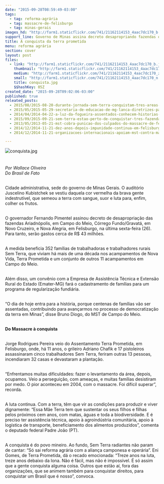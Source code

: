 ```yaml
---
date: "2015-09-28T08:59:49-03:00"
tags:
  - tag: reforma-agrária
  - tag: massacre-de-felisburgo
  - tag: minas-gerais
images_hd: "http://farm1.staticflickr.com/741/21162114153_4aac7dc170_b.jpg"
support_line: Governo de Minas assina decreto desapropriando fazendas ocupadas por trabalhadoras e trabalhadores Sem Terra
title: A conquista da terra prometida
menu: reforma agrária
section: cover
layout: post
files:
  - link: "http://farm1.staticflickr.com/741/21162114153_4aac7dc170_b.jpg"
    thumbnail: "http://farm1.staticflickr.com/741/21162114153_4aac7dc170_t.jpg"
    medium: "http://farm1.staticflickr.com/741/21162114153_4aac7dc170_z.jpg"
    small: "http://farm1.staticflickr.com/741/21162114153_4aac7dc170_n.jpg"
    title: conquista.jpg
    $$hashKey: 05Z
created_date: "2015-09-28T09:02:06-03:00"
published: true
releated_posts:
  - 2015/08/2015-08-20-durante-jornada-sem-terra-conquistam-tres-areas-emblematicas-em-minas-gerais.md
  - 2015/05/2015-05-29-secretaria-de-educacao-de-mg-lanca-diretrizes-para-a-educacao-do-campo.md
  - 2014/04/2014-04-22-a-luz-da-fogueira-assentados-conhecem-historias-da-terra-recem-conquistada.md
  - 2015/09/2015-09-21-sem-terra-estao-perto-de-conquistar-tres-fazendas-simbolicas-em-mg.md
  - 2013/05/2013-05-21-mst-cobra-punicao-dos-culpados-do-massacre-de-felisburgo.md
  - 2014/12/2014-11-21-dez-anos-depois-impunidade-continua-em-felisburgo.md
  - 2014/12/2014-11-21-organizacoes-internacionais-apoiam-mst-contra-massacre-de-felisburgo.md

---
```

<p style="line-height: 20.8px;"><img alt="conquista.jpg" src="http://farm1.staticflickr.com/741/21162114153_4aac7dc170_b.jpg" /><br />
&nbsp;</p>

<p><em>Por Wallace Oliveira<br />
Do Brasil de Fato &nbsp;</em> &nbsp;</p>

<p><br />
Cidade administrativa, sede do governo de Minas Gerais. O audit&oacute;rio Juscelino Kubistchek se vestiu daquela cor vermelha da brava gente indestrut&iacute;vel, que semeou a terra com sangue, suor e luta para, enfim, colher os frutos.</p>

<p><br />
O governador Fernando Pimentel assinou decreto de desapropria&ccedil;&atilde;o das fazendas Ariadn&oacute;polis, em Campo do Meio, C&oacute;rrego Fundo/Gravat&aacute;, em Novo Cruzeiro, e Nova Alegria, em Felisburgo, na &uacute;ltima sexta-feira (26). Para tanto, ser&atilde;o gastos cerca de R$ 43 milh&otilde;es.</p>

<p><br />
A medida beneficia 352 fam&iacute;lias de trabalhadoras e trabalhadores rurais Sem Terra, que viviam h&aacute; mais de uma d&eacute;cada nos acampamentos de Nova Vida, Terra Prometida e um conjunto de outros 11 acampamentos em Campo do Meio.&nbsp;</p>

<p><br />
Al&eacute;m disso, um conv&ecirc;nio com a Empresa de Assist&ecirc;ncia T&eacute;cnica e Extens&atilde;o Rural do Estado (Emater-MG) far&aacute; o cadastramento de fam&iacute;lias para um programa de regulariza&ccedil;&atilde;o fundi&aacute;ria.&nbsp;</p>

<p><br />
&ldquo;O dia de hoje entra para a hist&oacute;ria, porque centenas de fam&iacute;lias v&atilde;o ser assentadas, contribuindo para avan&ccedil;armos no processo de democratiza&ccedil;&atilde;o da terra em Minas&rdquo;, disse Bruno Diogo, do MST de Campo do Meio.&nbsp;</p>

<p><br />
<strong>Do Massacre &agrave; conquista</strong></p>

<p><br />
Jorge Rodrigues Pereira veio do Assentamento Terra Prometida, em Felisburgo, onde, h&aacute; 11 anos, o grileiro Adriano Chafik e 17 pistoleiros assassinaram cinco trabalhadores Sem Terra, feriram outras 13 pessoas, incendiaram 32 casas e devastaram a planta&ccedil;&atilde;o.&nbsp;</p>

<p><br />
&ldquo;Enfrentamos muitas dificuldades: fazer o levantamento da &aacute;rea, depois, ocupamos. Veio a persegui&ccedil;&atilde;o, com amea&ccedil;as, e muitas fam&iacute;lias desistiram por medo. O pior aconteceu em 2004, com o massacre. Foi dif&iacute;cil superar&rdquo;, recorda.&nbsp;</p>

<p><br />
A luta continua. Com a terra, t&ecirc;m que vir as condi&ccedil;&otilde;es para produzir e viver dignamente: &ldquo;Essa M&atilde;e Terra tem que sustentar os seus filhos e filhas pelos pr&oacute;ximos cem anos, com matas, &aacute;guas e toda a biodiversidade. E &eacute; preciso ter assist&ecirc;ncia t&eacute;cnica, apoio &agrave; agroind&uacute;stria comunit&aacute;ria, apoio &agrave; log&iacute;stica de transporte, beneficiamento dos alimentos produzidos&rdquo;, comenta o deputado federal Padre Jo&atilde;o (PT).&nbsp;</p>

<p><br />
A conquista &eacute; do povo mineiro. Ao fundo, Sem Terra radiantes n&atilde;o param de cantar: &ldquo;S&oacute; sai reforma agr&aacute;ria com a alian&ccedil;a camponesa e oper&aacute;ria&rdquo;. Eni Gomes, de Terra Prometida, d&aacute; o recado emocionada: &ldquo;Treze anos na luta, treze anos debaixo da lona. N&atilde;o &eacute; f&aacute;cil, mas n&atilde;o &eacute; imposs&iacute;vel. &Eacute; s&oacute; assim que a gente conquista alguma coisa. Outros que est&atilde;o a&iacute;, fora das organiza&ccedil;&otilde;es, que se animem tamb&eacute;m para conquistar direitos, para conquistar um Brasil que &eacute; nosso&rdquo;, convoca.</p>
